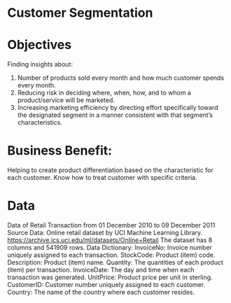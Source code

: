 # Customer Segmentation

# Objectives
Finding insights about: 
1) Number of products sold every month and how much customer spends every month.
2) Reducing risk in deciding where, when, how, and to whom a product/service will be marketed.
3) Increasing marketing efficiency by directing effort specifically toward the designated segment in a manner consistent with that segment’s characteristics.

# Business Benefit:
Helping to create product differentiation based on the characteristic for each customer.
Know how to treat customer with specific criteria.

# Data
Data of Retail Transaction from 01 December 2010 to 09 December 2011
Source Data: Online retail dataset by UCI Machine Learning Library. https://archive.ics.uci.edu/ml/datasets/Online+Retail
The dataset has 8 columns and 541909 rows.
Data Dictionary:
InvoiceNo: Invoice number uniquely assigned to each transaction.
StockCode: Product (item) code.
Description: Product (item) name.
Quantity: The quantities of each product (item) per transaction.
InvoiceDate: The day and time when each transaction was generated.
UnitPrice: Product price per unit in sterling.
CustomerID: Customer number uniquely assigned to each customer.
Country: The name of the country where each customer resides.
